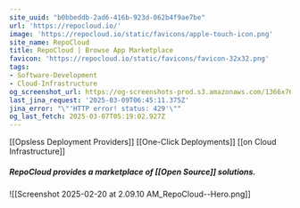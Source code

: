 ```yaml
---
site_uuid: "b0bbeddb-2ad6-416b-923d-062b4f9ae7be"
url: 'https://repocloud.io/'
image: 'https://repocloud.io/static/favicons/apple-touch-icon.png'
site_name: RepoCloud
title: RepoCloud | Browse App Marketplace
favicon: 'https://repocloud.io/static/favicons/favicon-32x32.png'
tags:
- Software-Development
- Cloud-Infrastructure
og_screenshot_url: https://og-screenshots-prod.s3.amazonaws.com/1366x768/80/false/099ba6e0edb7b63c6db26dfc47f385c7dd1281f7d6d6a1542869c8c55dd9b7dc.jpeg
last_jina_request: '2025-03-09T06:45:11.375Z'
jina_error: "\"'HTTP error! status: 429'\""
og_last_fetch: 2025-03-07T05:19:02.927Z
---
```

[[Opsless Deployment Providers]]
[[One-Click Deployments]]
[[on Cloud Infrastructure]]

##### RepoCloud provides a marketplace of [[Open Source]] solutions.
![[Screenshot 2025-02-20 at 2.09.10 AM_RepoCloud--Hero.png]]
